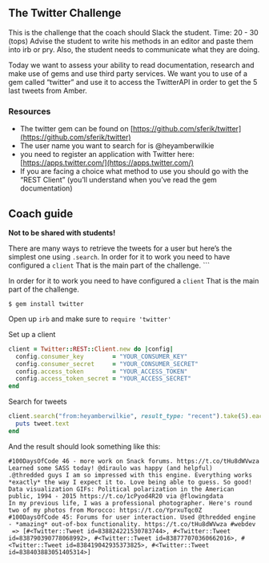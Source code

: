 ## The Twitter Challenge
This is the challenge that the coach should Slack the student. Time: 20 - 30 (tops) Advise the student to write his methods in an editor and paste them into irb or pry.  Also, the student needs to communicate what they are doing.


Today we want to assess your ability to read documentation, research and make use of gems and use third party services. We want you to use of a gem called “twitter”  and use it to access the TwitterAPI in order to get the 5 last tweets from Amber.

### Resources

* The twitter gem can be found on [https://github.com/sferik/twitter](https://github.com/sferik/twitter)
* The user name you want to search for is @heyamberwilkie
* you need to register an application with Twitter here: [https://apps.twitter.com/](https://apps.twitter.com/)
* If you are facing a choice what method to use you should go with the “REST Client” (you’ll understand when you’ve read the gem documentation)


## Coach guide
**Not to be shared with students!**

There are many ways to retrieve the tweets for a user but here’s the simplest one using `.search`. 
In order for it to work you need to have configured a `client` That is the main part of the challenge. ```

In order for it to work you need to have configured a `client` That is the main part of the challenge. 

```shell
$ gem install twitter

```
Open up `irb` and make sure to `require 'twitter'`

Set up a client
```ruby
client = Twitter::REST::Client.new do |config|
  config.consumer_key        = "YOUR_CONSUMER_KEY"
  config.consumer_secret     = "YOUR_CONSUMER_SECRET"
  config.access_token        = "YOUR_ACCESS_TOKEN"
  config.access_token_secret = "YOUR_ACCESS_SECRET"
end
```

Search for tweets
```ruby
client.search("from:heyamberwilkie", result_type: "recent").take(5).each do |tweet|
  puts tweet.text
end

```

And the result should look something like this:

```shell
#100DaysOfCode 46 - more work on Snack forums. https://t.co/tHu8dWVwza Learned some SASS today! @diraulo was happy (and helpful)
.@thredded guys I am so impressed with this engine. Everything works *exactly* the way I expect it to. Love being able to guess. So good!
Data visualization GIFs: Political polarization in the American public, 1994 - 2015 https://t.co/1cPyod4R20 via @flowingdata
In my previous life, I was a professional photographer. Here's round two of my photos from Morocco: https://t.co/YprxuTqc0Z
#100DaysOfCode 45: Forums for user interaction. Used @thredded engine - *amazing* out-of-box functionality. https://t.co/tHu8dWVwza #webdev
 => [#<Twitter::Tweet id=838824221530783744>, #<Twitter::Tweet id=838790390778068992>, #<Twitter::Tweet id=838777070360662016>, #<Twitter::Tweet id=838419042935373825>, #<Twitter::Tweet id=838403883051405314>] 
```
